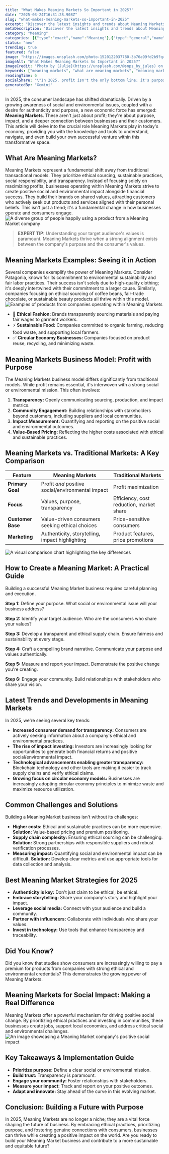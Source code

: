 ```yaml
---
title: "What Makes Meaning Markets So Important in 2025?"
date: "2025-03-24T16:31:28.908Z"
slug: "what-makes-meaning-markets-so-important-in-2025"
excerpt: "Discover the latest insights and trends about Meaning Markets. This comprehensive guide covers everything you need to know about Meaning Markets in 2025."
metaDescription: "Discover the latest insights and trends about Meaning Markets. This comprehensive guide covers everything you need to know about Meaning Markets in 2025."
category: "Meaning"
categories: [{"type":"exact","name":"Meaning"},{"type":"general","name":"Economics"},{"type":"medium","name":"Marketing"},{"type":"specific","name":"Brand Strategy"},{"type":"niche","name":"Narrative Design"}]
status: "new"
trending: true
featured: false
image: "https://images.unsplash.com/photo-1520122037780-3b76a99fd2b9?q=85&w=1200&fit=max&fm=webp&auto=compress"
imageAlt: "What Makes Meaning Markets So Important in 2025?"
imageCredit: "Photo by [Julie](https://unsplash.com/@snps_by_jules) on Unsplash"
keywords: ["meaning markets", "what are meaning markets", "meaning markets examples", "how to create a meaning market", "meaning markets business model", "meaning markets vs traditional markets", "profitable meaning markets", "best meaning market strategies", "meaning markets for social impact", "build a meaning market business"]
readingTime: 6
socialShare: "\"In 2025, profit isn't the only bottom line; it's purpose. Meaning Markets are proving that businesses can thrive by prioritizing ethical practices and positive social impact.\""
generatedBy: "Gemini"
---
```




In 2025, the consumer landscape has shifted dramatically.  Driven by a growing awareness of social and environmental issues, coupled with a desire for authenticity and purpose, a new economic force has emerged: **Meaning Markets**.  These aren't just about profit; they're about purpose, impact, and a deeper connection between businesses and their customers.  This article will delve into the crucial role Meaning Markets play in today's economy, providing you with the knowledge and tools to understand, navigate, and even build your own successful venture within this transformative space.

## What Are Meaning Markets?

Meaning Markets represent a fundamental shift away from traditional transactional models. They prioritize ethical sourcing, sustainable practices, social responsibility, and transparency.  Instead of focusing solely on maximizing profits, businesses operating within Meaning Markets strive to create positive social and environmental impact alongside financial success.  They build their brands on shared values, attracting customers who actively seek out products and services aligned with their personal beliefs. This isn't just a trend; it's a fundamental change in how businesses operate and consumers engage. ![A diverse group of people happily using a product from a Meaning Market company](https://images.unsplash.com/photo-1620969427101-7a2bb6d83273?q=85&w=1200&fit=max&fm=webp&auto=compress)

> **EXPERT TIP:**  Understanding your target audience's values is paramount.  Meaning Markets thrive when a strong alignment exists between the company's purpose and the consumer's values.

## Meaning Markets Examples: Seeing it in Action

Several companies exemplify the power of Meaning Markets.  Consider Patagonia, known for its commitment to environmental sustainability and fair labor practices.  Their success isn't solely due to high-quality clothing; it's deeply intertwined with their commitment to a larger cause.  Similarly,  companies focusing on ethical sourcing of coffee beans, fair-trade chocolate, or sustainable beauty products all thrive within this model. ![Examples of products from companies operating within Meaning Markets](https://images.unsplash.com/photo-1723459721075-766cbefdd885?q=85&w=1200&fit=max&fm=webp&auto=compress)

* 🔑 **Ethical Fashion:** Brands transparently sourcing materials and paying fair wages to garment workers.
* ⚡ **Sustainable Food:** Companies committed to organic farming, reducing food waste, and supporting local farmers.
* ✅ **Circular Economy Businesses:**  Companies focused on product reuse, recycling, and minimizing waste.

## Meaning Markets Business Model:  Profit with Purpose

The Meaning Markets business model differs significantly from traditional models.  While profit remains essential, it's interwoven with a strong social or environmental mission.  This often involves:

1. **Transparency:** Openly communicating sourcing, production, and impact metrics.
2. **Community Engagement:** Building relationships with stakeholders beyond customers, including suppliers and local communities.
3. **Impact Measurement:**  Quantifying and reporting on the positive social and environmental outcomes.
4. **Value-Based Pricing:**  Reflecting the higher costs associated with ethical and sustainable practices.

## Meaning Markets vs. Traditional Markets: A Key Comparison

| Feature          | Meaning Markets                               | Traditional Markets                             |
|-----------------|------------------------------------------------|-------------------------------------------------|
| **Primary Goal** | Profit *and* positive social/environmental impact | Profit maximization                              |
| **Focus**         | Values, purpose, transparency                 | Efficiency, cost reduction, market share         |
| **Customer Base** | Value-driven consumers seeking ethical choices | Price-sensitive consumers                       |
| **Marketing**     | Authenticity, storytelling, impact highlighting | Product features, price promotions               |

![A visual comparison chart highlighting the key differences](https://images.unsplash.com/photo-1520122037780-3b76a99fd2b9?q=85&w=1200&fit=max&fm=webp&auto=compress)

## How to Create a Meaning Market: A Practical Guide

Building a successful Meaning Market business requires careful planning and execution.

**Step 1:** Define your purpose.  What social or environmental issue will your business address?

**Step 2:** Identify your target audience.  Who are the consumers who share your values?

**Step 3:** Develop a transparent and ethical supply chain.  Ensure fairness and sustainability at every stage.

**Step 4:** Craft a compelling brand narrative.  Communicate your purpose and values authentically.

**Step 5:** Measure and report your impact.  Demonstrate the positive change you're creating.

**Step 6:** Engage your community. Build relationships with stakeholders who share your vision.

## Latest Trends and Developments in Meaning Markets

In 2025, we're seeing several key trends:

* **Increased consumer demand for transparency:** Consumers are actively seeking information about a company's ethical and environmental practices.
* **The rise of impact investing:** Investors are increasingly looking for opportunities to generate both financial returns and positive social/environmental impact.
* **Technological advancements enabling greater transparency:** Blockchain technology and other tools are making it easier to track supply chains and verify ethical claims.
* **Growing focus on circular economy models:** Businesses are increasingly adopting circular economy principles to minimize waste and maximize resource utilization.

## Common Challenges and Solutions

Building a Meaning Market business isn't without its challenges:

* **Higher costs:** Ethical and sustainable practices can be more expensive.  **Solution:** Value-based pricing and premium positioning.
* **Supply chain complexity:** Ensuring ethical sourcing can be challenging.  **Solution:** Strong partnerships with responsible suppliers and robust verification processes.
* **Measuring impact:** Quantifying social and environmental impact can be difficult.  **Solution:**  Develop clear metrics and use appropriate tools for data collection and analysis.

##  Best Meaning Market Strategies for 2025

* **Authenticity is key:** Don't just claim to be ethical; be ethical.
* **Embrace storytelling:** Share your company's story and highlight your impact.
* **Leverage social media:** Connect with your audience and build a community.
* **Partner with influencers:**  Collaborate with individuals who share your values.
* **Invest in technology:** Use tools that enhance transparency and traceability.

## Did You Know?

Did you know that studies show consumers are increasingly willing to pay a premium for products from companies with strong ethical and environmental credentials? This demonstrates the growing power of Meaning Markets.

## Meaning Markets for Social Impact: Making a Real Difference

Meaning Markets offer a powerful mechanism for driving positive social change. By prioritizing ethical practices and investing in communities, these businesses create jobs, support local economies, and address critical social and environmental challenges. ![An image showcasing a Meaning Market company's positive social impact](https://images.unsplash.com/photo-1514513255262-76c2200e709e?q=85&w=1200&fit=max&fm=webp&auto=compress)

## Key Takeaways & Implementation Guide

* **Prioritize purpose:** Define a clear social or environmental mission.
* **Build trust:** Transparency is paramount.
* **Engage your community:** Foster relationships with stakeholders.
* **Measure your impact:**  Track and report on your positive outcomes.
* **Adapt and innovate:**  Stay ahead of the curve in this evolving market.

## Conclusion: Building a Future with Purpose

In 2025, Meaning Markets are no longer a niche; they are a vital force shaping the future of business. By embracing ethical practices, prioritizing purpose, and fostering genuine connections with consumers, businesses can thrive while creating a positive impact on the world.  Are you ready to build your Meaning Market business and contribute to a more sustainable and equitable future?

